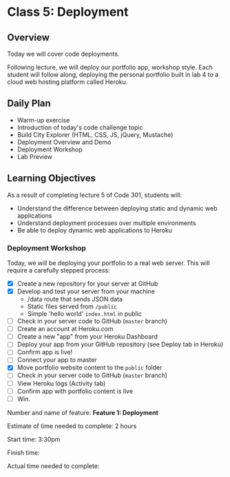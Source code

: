 # Class 5: Deployment

## Overview

Today we will cover code deployments.

Following lecture, we will deploy our portfolio app, workshop style. Each student will follow along, deploying the personal portfolio built in lab 4 to a cloud web hosting platform called Heroku.

## Daily Plan

- Warm-up exercise
- Introduction of today's code challenge topic
- Build City Explorer (HTML, CSS, JS, jQuery, Mustache)
- Deployment Overview and Demo
- Deployment Workshop
- Lab Preview

## Learning Objectives

As a result of completing lecture 5 of Code 301, students will:

- Understand the difference between deploying static and dynamic web applications
- Understand deployment processes over multiple environments
- Be able to deploy dynamic web applications to Heroku

### Deployment Workshop

Today, we will be deploying your portfolio to a real web server. This will require a carefully stepped process:

- [x] Create a new repository for your server at GitHub
- [x] Develop and test your server from your machine
  - /data route that sends JSON data
  - Static files served from `/public`
  - Simple 'hello world' `index.html` in public
- [ ] Check in your server code to GitHub (`master` branch)
- [ ] Create an account at Heroku.com
- [ ] Create a new "app" from your Heroku Dashboard
- [ ] Deploy your app from your GitHub repository (see Deploy tab in Heroku)
- [ ] Confirm app is live!
- [ ] Connect your app to master
- [x] Move portfolio website content to the `public` folder
- [ ] Check in your server code to GitHub (`master` branch)
- [ ] View Heroku logs (Activity tab)
- [ ] Confirm app with portfolio content is live
- [ ] Win.

Number and name of feature: **Feature 1: Deployment**

Estimate of time needed to complete: 2 hours

Start time: 3:30pm

Finish time: 

Actual time needed to complete: 